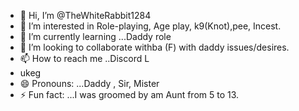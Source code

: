 - 👋 Hi, I’m @TheWhiteRabbit1284
- 👀 I’m interested in Role-playing,  Age play, k9(Knot),pee, Incest.
- 🌱 I’m currently learning ...Daddy role
- 💞️ I’m looking to collaborate withba  (F) with daddy issues/desires.  
- 📫 How to reach me ..Discord L
- ukeg
- 😄 Pronouns: ...Daddy , Sir, Mister 
- ⚡ Fun fact: ...I was groomed by am Aunt from 5 to 13.  

<!---
TheWhiteRabbit1284/TheWhiteRabbit1284 is a ✨ special ✨ repository because its `README.md` (this file) appears on your GitHub profile.
You can click the Preview link to take a look at your changes.
--->
